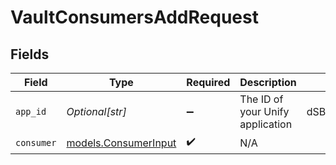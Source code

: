 # VaultConsumersAddRequest


## Fields

| Field                                              | Type                                               | Required                                           | Description                                        | Example                                            |
| -------------------------------------------------- | -------------------------------------------------- | -------------------------------------------------- | -------------------------------------------------- | -------------------------------------------------- |
| `app_id`                                           | *Optional[str]*                                    | :heavy_minus_sign:                                 | The ID of your Unify application                   | dSBdXd2H6Mqwfg0atXHXYcysLJE9qyn1VwBtXHX            |
| `consumer`                                         | [models.ConsumerInput](../models/consumerinput.md) | :heavy_check_mark:                                 | N/A                                                |                                                    |